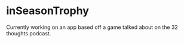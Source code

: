# inSeasonTrophy

Currently working on an app based off a game talked about on the 32 thoughts podcast.
